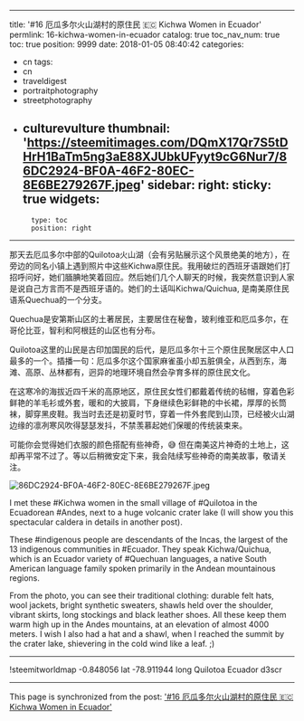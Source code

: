 
---
title: '#16 厄瓜多尔火山湖村的原住民 🇪🇨  Kichwa Women in Ecuador'
permlink: 16-kichwa-women-in-ecuador
catalog: true
toc_nav_num: true
toc: true
position: 9999
date: 2018-01-05 08:40:42
categories:
- cn
tags:
- cn
- traveldigest
- portraitphotography
- streetphotography
- culturevulture
thumbnail: 'https://steemitimages.com/DQmX17Qr7S5tDHrH1BaTm5ng3aE88XJUbkUFyyt9cG6Nur7/86DC2924-BF0A-46F2-80EC-8E6BE279267F.jpeg'
sidebar:
    right:
        sticky: true
widgets:
    -
        type: toc
        position: right
---


那天去厄瓜多尔中部的Quilotoa火山湖（会有另贴展示这个风景绝美的地方），在旁边的同名小镇上遇到照片中这些Kichwa原住民。我用破烂的西班牙语跟她们打招呼问好，她们腼腆地笑着回应。然后她们几个人聊天的时候，我突然意识到人家是说自己方言而不是西班牙语的。她们的土话叫Kichwa/Quichua, 是南美原住民语系Quechua的一个分支。

Quechua是安第斯山区的土著居民，主要居住在秘鲁，玻利维亚和厄瓜多尔，在哥伦比亚，智利和阿根廷的山区也有分布。

Quilotoa这里的山民是古印加国民的后代，是厄瓜多尔十三个原住民聚居区中人口最多的一个。插播一句：厄瓜多尔这个国家麻雀虽小却五脏俱全，从西到东，海滩、高原、丛林都有，迥异的地理环境自然会孕育多样的原住民文化。

在这寒冷的海拔近四千米的高原地区，原住民女性们都戴着传统的毡帽，穿着色彩鲜艳的羊毛衫或外套，暖和的大披肩，下身继续色彩鲜艳的中长裙，厚厚的长筒袜，脚穿黑皮鞋。我当时去还是初夏时节，穿着一件外套爬到山顶，已经被火山湖边缘的凛冽寒风吹得瑟瑟发抖，不禁羡慕起她们保暖的传统装束来。

可能你会觉得她们衣服的颜色搭配有些神奇，😅 但在南美这片神奇的土地上，这却再平常不过了。等以后稍微安定下来，我会陆续写些神奇的南美故事，敬请关注。

![86DC2924-BF0A-46F2-80EC-8E6BE279267F.jpeg](https://steemitimages.com/DQmX17Qr7S5tDHrH1BaTm5ng3aE88XJUbkUFyyt9cG6Nur7/86DC2924-BF0A-46F2-80EC-8E6BE279267F.jpeg)

I met these #Kichwa women in the small village of #Quilotoa in the Ecuadorean #Andes, next to a huge volcanic crater lake (I will show you this spectacular caldera in details in another post). 

These #indigenous people are descendants of the Incas, the largest of the 13 indigenous communities in #Ecuador. They speak Kichwa/Quichua, which is an Ecuador variety of #Quechuan languages, a native South American language family spoken primarily in the Andean mountainous regions. 

From the photo, you can see their traditional clothing: durable felt hats, wool jackets, bright synthetic sweaters, shawls held over the shoulder, vibrant skirts, long stockings and black leather shoes. All these keep them warm high up in the Andes mountains, at an elevation of almost 4000 meters. I wish I also had a hat and a shawl, when I reached the summit by the crater lake,  shievering in the cold wind like a leaf.  ;)

***

!steemitworldmap -0.848056 lat -78.911944 long Quilotoa Ecuador d3scr

- - -

This page is synchronized from the post: ['#16 厄瓜多尔火山湖村的原住民 🇪🇨  Kichwa Women in Ecuador'](https://steemit.com/@itchyfeetdonica/16-kichwa-women-in-ecuador)

